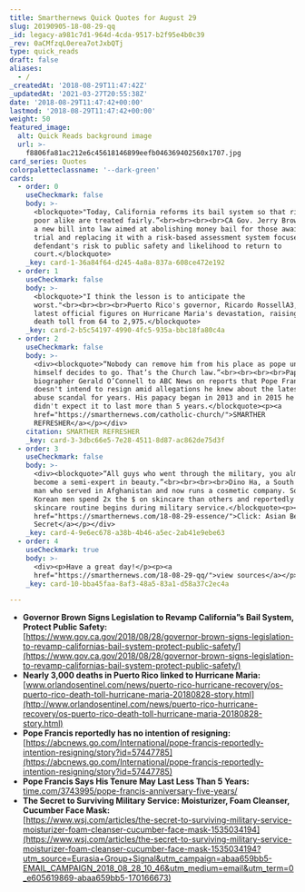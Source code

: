 ```yaml
---
title: Smarthernews Quick Quotes for August 29
slug: 20190905-18-08-29-qq
_id: legacy-a981c7d1-964d-4cda-9517-b2f95e4b0c39
_rev: 0aCMfzqL0erea7otJxbQTj
type: quick_reads
draft: false
aliases:
  - /
_createdAt: '2018-08-29T11:47:42Z'
_updatedAt: '2021-03-27T20:55:38Z'
date: '2018-08-29T11:47:42+00:00'
lastmod: '2018-08-29T11:47:42+00:00'
weight: 50
featured_image:
  alt: Quick Reads background image
  url: >-
    f8806fa81ac212e6c45618146899eefb046369402560x1707.jpg
card_series: Quotes
colorpaletteclassname: '--dark-green'
cards:
  - order: 0
    useCheckmark: false
    body: >-
      <blockquote>"Today, California reforms its bail system so that rich and
      poor alike are treated fairly.”<br><br><br><br>CA Gov. Jerry Brown signing
      a new bill into law aimed at abolishing money bail for those awaiting
      trial and replacing it with a risk-based assessment system focused on the
      defendant's risk to public safety and likelihood to return to
      court.</blockquote>
    _key: card-1-36a84f64-d245-4a8a-837a-608ce472e192
  - order: 1
    useCheckmark: false
    body: >-
      <blockquote>"I think the lesson is to anticipate the
      worst."<br><br><br><br>Puerto Rico's governor, Ricardo RossellA3, on the
      latest official figures on Hurricane Maria's devastation, raising the
      death toll from 64 to 2,975.</blockquote>
    _key: card-2-b5c54197-4990-4fc5-935a-bbc18fa80c4a
  - order: 2
    useCheckmark: false
    body: >-
      <div><blockquote>“Nobody can remove him from his place as pope unless he
      himself decides to go. That’s the Church law.”<br><br><br><br>Papal
      biographer Gerald O’Connell to ABC News on reports that Pope Francis
      doesn't intend to resign amid allegations he knew about the latest clergy
      abuse scandal for years. His papacy began in 2013 and in 2015 he said he
      didn't expect it to last more than 5 years.</blockquote><p><a
      href="https://smarthernews.com/catholic-church/">SMARTHER
      REFRESHER</a></p></div>
    citation: SMARTHER REFRESHER
    _key: card-3-3dbc66e5-7e28-4511-8d87-ac862de75d3f
  - order: 3
    useCheckmark: false
    body: >-
      <div><blockquote>“All guys who went through the military, you almost
      become a semi-expert in beauty.”<br><br><br><br>Dino Ha, a South Korean
      man who served in Afghanistan and now runs a cosmetic company. South
      Korean men spend 2x the $ on skincare than others and reportedly that
      skincare routine begins during military service.</blockquote><p><a
      href="https://smarthernews.com/18-08-29-essence/">Click: Asian Beauty
      Secret</a></p></div>
    _key: card-4-9e6ec678-a38b-4b46-a5ec-2ab41e9ebe63
  - order: 4
    useCheckmark: true
    body: >-
      <div><p>Have a great day!</p><p><a
      href="https://smarthernews.com/18-08-29-qq/">view sources</a></p></div>
    _key: card-10-bba45faa-8af3-48a5-83a1-d58a37c2ec4a

---
```

* **Governor Brown Signs Legislation to Revamp California”s Bail System, Protect Public Safety:**  
[https://www.gov.ca.gov/2018/08/28/governor-brown-signs-legislation-to-revamp-californias-bail-system-protect-public-safety/](https://www.gov.ca.gov/2018/08/28/governor-brown-signs-legislation-to-revamp-californias-bail-system-protect-public-safety/)
* **Nearly 3,000 deaths in Puerto Rico linked to Hurricane Maria:**  
[www.orlandosentinel.com/news/puerto-rico-hurricane-recovery/os-puerto-rico-death-toll-hurricane-maria-20180828-story.html](http://www.orlandosentinel.com/news/puerto-rico-hurricane-recovery/os-puerto-rico-death-toll-hurricane-maria-20180828-story.html)
* **Pope Francis reportedly has no intention of resigning:**  
[https://abcnews.go.com/International/pope-francis-reportedly-intention-resigning/story?id=57447785](https://abcnews.go.com/International/pope-francis-reportedly-intention-resigning/story?id=57447785)
* **Pope Francis Says His Tenure May Last Less Than 5 Years:**  
[time.com/3743995/pope-francis-anniversary-five-years/](http://time.com/3743995/pope-francis-anniversary-five-years/)
* **The Secret to Surviving Military Service: Moisturizer, Foam Cleanser, Cucumber Face Mask:**  
[https://www.wsj.com/articles/the-secret-to-surviving-military-service-moisturizer-foam-cleanser-cucumber-face-mask-1535034194](https://www.wsj.com/articles/the-secret-to-surviving-military-service-moisturizer-foam-cleanser-cucumber-face-mask-1535034194?utm_source=Eurasia+Group+Signal&utm_campaign=abaa659bb5-EMAIL_CAMPAIGN_2018_08_28_10_46&utm_medium=email&utm_term=0_e605619869-abaa659bb5-170166673)